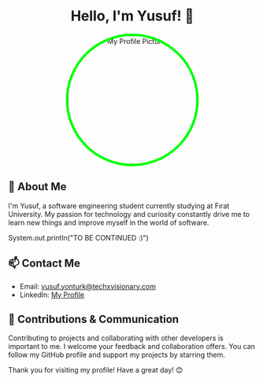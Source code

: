 <div align="center">
  <h1>Hello, I'm Yusuf! 👋</h1>
  
  <img src="https://avatars.githubusercontent.com/u/140352702?s=400&u=8a57278ce7a8df692ee4d9fccc2249269ca0336b&v=4" alt="My Profile Picture" style="width: 260px; height: 260px; border-radius: 50%; border: 5px solid #00FF00;">
</div>

## 🚀 About Me

I'm Yusuf, a software engineering student currently studying at Fırat University. My passion for technology and curiosity constantly drive me to learn new things and improve myself in the world of software.

System.out.println("TO BE CONTINUED :)")

## 📫 Contact Me

- Email: yusuf.yonturk@techxvisionary.com
- LinkedIn: [My Profile](https://www.linkedin.com/in/yusuf-yont%C3%BCrk-297223285/)

## 🤝 Contributions & Communication

Contributing to projects and collaborating with other developers is important to me. I welcome your feedback and collaboration offers. You can follow my GitHub profile and support my projects by starring them.

Thank you for visiting my profile! Have a great day! 😊
